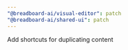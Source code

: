 ```yaml
---
"@breadboard-ai/visual-editor": patch
"@breadboard-ai/shared-ui": patch
---
```


Add shortcuts for duplicating content
